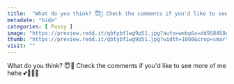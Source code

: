 ```yaml
---
title:  "What do you think? 😇💜 Check the comments if you'd like to see more of me hehe 💕🌻🌺🦋"
metadate: "hide"
categories: [ Pussy ]
image: "https://preview.redd.it/qbtybf1wg9p51.jpg?auto=webp&s=dd958458e0e66bc3e63fdcc490e355f90ae60e64"
thumb: "https://preview.redd.it/qbtybf1wg9p51.jpg?width=1080&crop=smart&auto=webp&s=71186016e6bb10c6b0bec281ff093feb841c8ffd"
visit: ""
---
```

What do you think? 😇💜 Check the comments if you'd like to see more of me hehe 💕🌻🌺🦋
